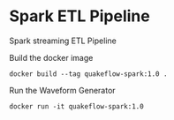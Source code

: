 # Spark ETL Pipeline

Spark streaming ETL Pipeline

Build the docker image

```
docker build --tag quakeflow-spark:1.0 .
```

Run the Waveform Generator

```
docker run -it quakeflow-spark:1.0
```